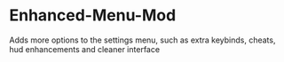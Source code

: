# Enhanced-Menu-Mod
Adds more options to the settings menu, such as extra keybinds, cheats, hud enhancements and cleaner interface
